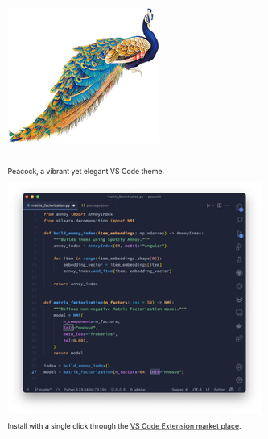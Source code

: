 <img src="images/peacock.png" width="300" height="267">

&nbsp;

Peacock, a vibrant yet elegant VS Code theme.

![python](images/screenshot.png)

Install with a single click through the [VS Code Extension market place](https://marketplace.visualstudio.com/items?itemName=marnix.peacock).
